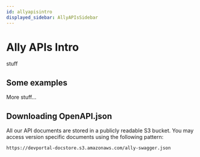 ```yaml
---
id: allyapisintro
displayed_sidebar: AllyAPIsSidebar
---
```


# Ally APIs Intro

stuff

## Some examples
More stuff...

## Downloading OpenAPI.json
All our API documents are stored in a publicly readable S3 bucket. You may access version specific documents using the following pattern:

`https://devportal-docstore.s3.amazonaws.com/ally-swagger.json`









